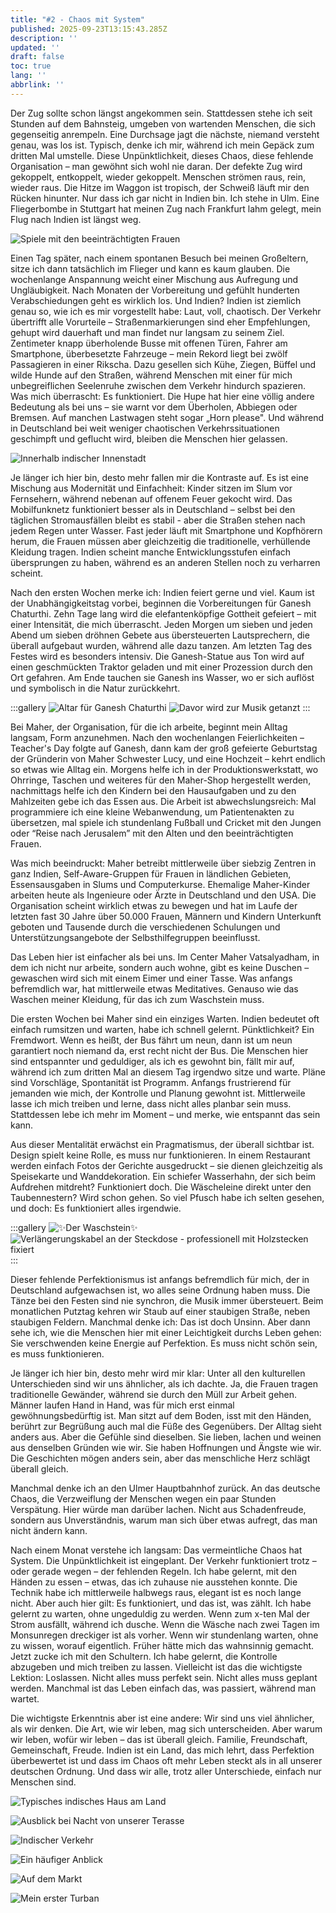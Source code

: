```yaml
---
title: "#2 - Chaos mit System"
published: 2025-09-23T13:15:43.285Z
description: ''
updated: ''
draft: false
toc: true
lang: ''
abbrlink: ''
---
```

Der Zug sollte schon längst angekommen sein. Stattdessen stehe ich seit Stunden auf dem Bahnsteig, umgeben von wartenden Menschen, die sich gegenseitig anrempeln. Eine Durchsage jagt die nächste, niemand versteht genau, was los ist. Typisch, denke ich mir, während ich mein Gepäck zum dritten Mal umstelle. Diese Unpünktlichkeit, dieses Chaos, diese fehlende Organisation – man gewöhnt sich wohl nie daran. Der defekte Zug wird gekoppelt, entkoppelt, wieder gekoppelt. Menschen strömen raus, rein, wieder raus. Die Hitze im Waggon ist tropisch, der Schweiß läuft mir den Rücken hinunter.
Nur dass ich gar nicht in Indien bin. Ich stehe in Ulm.
Eine Fliegerbombe in Stuttgart hat meinen Zug nach Frankfurt lahm gelegt, mein Flug nach Indien ist längst weg.

![Spiele mit den beeinträchtigten Frauen](../posts/_images/second-post/img-13.png)


Einen Tag später, nach einem spontanen Besuch bei meinen Großeltern, sitze ich dann tatsächlich im Flieger und kann es kaum glauben. Die wochenlange Anspannung weicht einer Mischung aus Aufregung und Ungläubigkeit. Nach Monaten der Vorbereitung und gefühlt hunderten Verabschiedungen geht es wirklich los.
Und Indien? Indien ist ziemlich genau so, wie ich es mir vorgestellt habe: Laut, voll, chaotisch. Der Verkehr übertrifft alle Vorurteile – Straßenmarkierungen sind eher Empfehlungen, gehupt wird dauerhaft und man findet nur langsam zu seinem Ziel. Zentimeter knapp überholende Busse mit offenen Türen, Fahrer am Smartphone, überbesetzte Fahrzeuge – mein Rekord liegt bei zwölf Passagieren in einer Rikscha. Dazu gesellen sich Kühe, Ziegen, Büffel und wilde Hunde auf den Straßen, während Menschen mit einer für mich unbegreiflichen Seelenruhe zwischen dem Verkehr hindurch spazieren. 
Was mich überrascht: Es funktioniert. Die Hupe hat hier eine völlig andere Bedeutung als bei uns – sie warnt vor dem Überholen, Abbiegen oder Bremsen. Auf manchen Lastwagen steht sogar „Horn please". Und während in Deutschland bei weit weniger chaotischen Verkehrssituationen geschimpft und geflucht wird, bleiben die Menschen hier gelassen.

![Innerhalb indischer Innenstadt](../posts/_images/second-post/img-02.jpg)

Je länger ich hier bin, desto mehr fallen mir die Kontraste auf. Es ist eine Mischung aus Modernität und Einfachheit: Kinder sitzen im Slum vor Fernsehern, während nebenan auf offenem Feuer gekocht wird. Das Mobilfunknetz funktioniert besser als in Deutschland – selbst bei den täglichen Stromausfällen bleibt es stabil - aber die Straßen stehen nach jedem Regen unter Wasser. Fast jeder läuft mit Smartphone und Kopfhörern herum, die Frauen müssen aber gleichzeitig die traditionelle, verhüllende Kleidung tragen. Indien scheint manche Entwicklungsstufen einfach übersprungen zu haben, während es an anderen Stellen noch zu verharren scheint.

Nach den ersten Wochen merke ich: Indien feiert gerne und viel. Kaum ist der Unabhängigkeitstag vorbei, beginnen die Vorbereitungen für Ganesh Chaturthi. Zehn Tage lang wird die elefantenköpfige Gottheit gefeiert – mit einer Intensität, die mich überrascht. Jeden Morgen um sieben und jeden Abend um sieben dröhnen Gebete aus übersteuerten Lautsprechern, die überall aufgebaut wurden, während alle dazu tanzen. Am letzten Tag des Festes wird es besonders intensiv. Die Ganesh-Statue aus Ton wird auf einen geschmückten Traktor geladen und mit einer Prozession durch den Ort gefahren. Am Ende tauchen sie Ganesh ins Wasser, wo er sich auflöst und symbolisch in die Natur zurückkehrt.

:::gallery
![Altar für Ganesh Chaturthi](../posts/_images/second-post/img-03.jpg)
![Davor wird zur Musik getanzt](../posts/_images/second-post/img-07.jpg)
:::

Bei Maher, der Organisation, für die ich arbeite, beginnt mein Alltag langsam, Form anzunehmen. Nach den wochenlangen Feierlichkeiten – Teacher's Day folgte auf Ganesh, dann kam der groß gefeierte Geburtstag der Gründerin von Maher Schwester Lucy, und eine Hochzeit – kehrt endlich so etwas wie Alltag ein. Morgens helfe ich in der Produktionswerkstatt, wo Ohrringe, Taschen und weiteres für den Maher-Shop hergestellt werden, nachmittags helfe ich den Kindern bei den Hausaufgaben und zu den Mahlzeiten gebe ich das Essen aus. Die Arbeit ist abwechslungsreich: Mal programmiere ich eine kleine Webanwendung, um Patientenakten zu übersetzen, mal spiele ich stundenlang Fußball und Cricket mit den Jungen oder “Reise nach Jerusalem” mit den Alten und den beeinträchtigten Frauen.

Was mich beeindruckt: Maher betreibt mittlerweile über siebzig Zentren in ganz Indien, Self-Aware-Gruppen für Frauen in ländlichen Gebieten, Essensausgaben in Slums und Computerkurse. Ehemalige Maher-Kinder arbeiten heute als Ingenieure oder Ärzte in Deutschland und den USA. Die Organisation scheint wirklich etwas zu bewegen und hat im Laufe der letzten fast 30 Jahre über 50.000 Frauen, Männern und Kindern Unterkunft geboten und Tausende durch die verschiedenen Schulungen und Unterstützungsangebote der Selbsthilfegruppen beeinflusst.

Das Leben hier ist einfacher als bei uns. Im Center Maher Vatsalyadham, in dem ich nicht nur arbeite, sondern auch wohne, gibt es keine Duschen – gewaschen wird sich mit einem Eimer und einer Tasse. Was anfangs befremdlich war, hat mittlerweile etwas Meditatives. Genauso wie das Waschen meiner Kleidung, für das ich zum Waschstein muss. 

Die ersten Wochen bei Maher sind ein einziges Warten. Indien bedeutet oft einfach rumsitzen und warten, habe ich schnell gelernt. Pünktlichkeit? Ein Fremdwort. Wenn es heißt, der Bus fährt um neun, dann ist um neun garantiert noch niemand da, erst recht nicht der Bus. Die Menschen hier sind entspannter und geduldiger, als ich es gewohnt bin, fällt mir auf, während ich zum dritten Mal an diesem Tag irgendwo sitze und warte. Pläne sind Vorschläge, Spontanität ist Programm. Anfangs frustrierend für jemanden wie mich, der Kontrolle und Planung gewohnt ist. Mittlerweile lasse ich mich treiben und lerne, dass nicht alles planbar sein muss. Stattdessen lebe ich mehr im Moment – und merke, wie entspannt das sein kann.

Aus dieser Mentalität erwächst ein Pragmatismus, der überall sichtbar ist. Design spielt keine Rolle, es muss nur funktionieren. In einem Restaurant werden einfach Fotos der Gerichte ausgedruckt – sie dienen gleichzeitig als Speisekarte und Wanddekoration. Ein schiefer Wasserhahn, der sich beim Aufdrehen mitdreht? Funktioniert doch. Die Wäscheleine direkt unter den Taubennestern? Wird schon gehen. So viel Pfusch habe ich selten gesehen, und doch: Es funktioniert alles irgendwie.

:::gallery
![✨Der Waschstein✨](../posts/_images/second-post/img-01.jpg)
![Verlängerungskabel an der Steckdose - professionell mit Holzstecken fixiert](../posts/_images/second-post/img-06.jpg)
:::

Dieser fehlende Perfektionismus ist anfangs befremdlich für mich, der in Deutschland aufgewachsen ist, wo alles seine Ordnung haben muss. Die Tänze bei den Festen sind nie synchron, die Musik immer übersteuert. Beim monatlichen Putztag kehren wir Staub auf einer staubigen Straße, neben staubigen Feldern. Manchmal denke ich: Das ist doch Unsinn. Aber dann sehe ich, wie die Menschen hier mit einer Leichtigkeit durchs Leben gehen: Sie verschwenden keine Energie auf Perfektion. Es muss nicht schön sein, es muss funktionieren.

Je länger ich hier bin, desto mehr wird mir klar: Unter all den kulturellen Unterschieden sind wir uns ähnlicher, als ich dachte. Ja, die Frauen tragen traditionelle Gewänder, während sie durch den Müll zur Arbeit gehen. Männer laufen Hand in Hand, was für mich erst einmal gewöhnungsbedürftig ist. Man sitzt auf dem Boden, isst mit den Händen, berührt zur Begrüßung auch mal die Füße des Gegenübers. Der Alltag sieht anders aus. Aber die Gefühle sind dieselben. Sie lieben, lachen und weinen aus denselben Gründen wie wir. Sie haben Hoffnungen und Ängste wie wir. Die Geschichten mögen anders sein, aber das menschliche Herz schlägt überall gleich.

Manchmal denke ich an den Ulmer Hauptbahnhof zurück. An das deutsche Chaos, die Verzweiflung der Menschen  wegen ein paar Stunden Verspätung. Hier würde man darüber lachen. Nicht aus Schadenfreude, sondern aus Unverständnis, warum man sich über etwas aufregt, das man nicht ändern kann. 

Nach einem Monat verstehe ich langsam: Das vermeintliche Chaos hat System. Die Unpünktlichkeit ist eingeplant. Der Verkehr funktioniert trotz – oder gerade wegen – der fehlenden Regeln. Ich habe gelernt, mit den Händen zu essen – etwas, das ich zuhause nie ausstehen konnte. Die Technik habe ich mittlerweile halbwegs raus, elegant ist es noch lange nicht. Aber auch hier gilt: Es funktioniert, und das ist, was zählt. Ich habe gelernt zu warten, ohne ungeduldig zu werden. Wenn zum x-ten Mal der Strom ausfällt, während ich dusche. Wenn die Wäsche nach zwei Tagen im Monsunregen dreckiger ist als vorher. Wenn wir stundenlang warten, ohne zu wissen, worauf eigentlich. Früher hätte mich das wahnsinnig gemacht. Jetzt zucke ich mit den Schultern. Ich habe gelernt, die Kontrolle abzugeben und mich treiben zu lassen. Vielleicht ist das die wichtigste Lektion: Loslassen. Nicht alles muss perfekt sein. Nicht alles muss geplant werden. Manchmal ist das Leben einfach das, was passiert, während man wartet.

Die wichtigste Erkenntnis aber ist eine andere: Wir sind uns viel ähnlicher, als wir denken. Die Art, wie wir leben, mag sich unterscheiden. Aber warum wir leben, wofür wir leben – das ist überall gleich. Familie, Freundschaft, Gemeinschaft, Freude. Indien ist ein Land, das mich lehrt, dass Perfektion überbewertet ist und dass im Chaos oft mehr Leben steckt als in all unserer deutschen Ordnung. Und dass wir alle, trotz aller Unterschiede, einfach nur Menschen sind.

![Typisches indisches Haus am Land](../posts/_images/second-post/img-05.jpg)

![Ausblick bei Nacht von unserer Terasse](../posts/_images/second-post/img-09.jpg)

![Indischer Verkehr](../posts/_images/second-post/img-10.jpg)

![Ein häufiger Anblick](../posts/_images/second-post/img-11.jpg)

![Auf dem Markt](../posts/_images/second-post/img-12.jpg)

![Mein erster Turban](../posts/_images/second-post/img-08.jpg)
